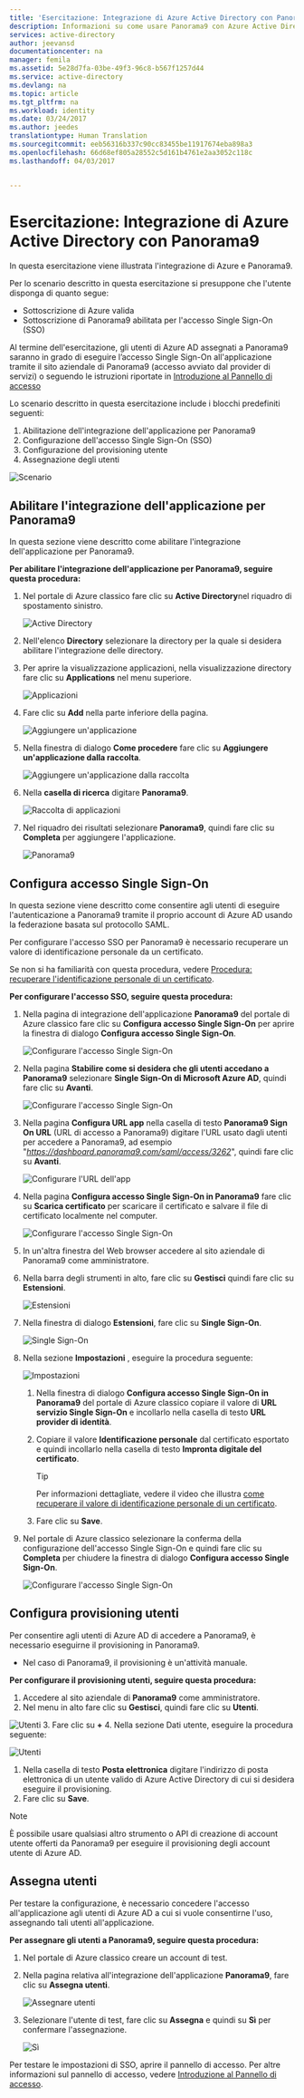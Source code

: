 ```yaml
---
title: 'Esercitazione: Integrazione di Azure Active Directory con Panorama9 | Microsoft Docs'
description: Informazioni su come usare Panorama9 con Azure Active Directory per abilitare l&quot;accesso Single Sign-On, il provisioning automatizzato e altro ancora.
services: active-directory
author: jeevansd
documentationcenter: na
manager: femila
ms.assetid: 5e28d7fa-03be-49f3-96c8-b567f1257d44
ms.service: active-directory
ms.devlang: na
ms.topic: article
ms.tgt_pltfrm: na
ms.workload: identity
ms.date: 03/24/2017
ms.author: jeedes
translationtype: Human Translation
ms.sourcegitcommit: eeb56316b337c90cc83455be11917674eba898a3
ms.openlocfilehash: 66d68ef805a28552c5d161b4761e2aa3052c118c
ms.lasthandoff: 04/03/2017


---
```

# <a name="tutorial-azure-active-directory-integration-with-panorama9"></a>Esercitazione: Integrazione di Azure Active Directory con Panorama9
In questa esercitazione viene illustrata l'integrazione di Azure e Panorama9.  

Per lo scenario descritto in questa esercitazione si presuppone che l'utente disponga di quanto segue:

* Sottoscrizione di Azure valida
* Sottoscrizione di Panorama9 abilitata per l'accesso Single Sign-On (SSO)

Al termine dell'esercitazione, gli utenti di Azure AD assegnati a Panorama9 saranno in grado di eseguire l’accesso Single Sign-On all'applicazione tramite il sito aziendale di Panorama9 (accesso avviato dal provider di servizi) o seguendo le istruzioni riportate in [Introduzione al Pannello di accesso](active-directory-saas-access-panel-introduction.md)

Lo scenario descritto in questa esercitazione include i blocchi predefiniti seguenti:

1. Abilitazione dell'integrazione dell'applicazione per Panorama9
2. Configurazione dell'accesso Single Sign-On (SSO)
3. Configurazione del provisioning utente
4. Assegnazione degli utenti

![Scenario](./media/active-directory-saas-panorama9-tutorial/IC790016.png "Scenario")

## <a name="enable-the-application-integration-for-panorama9"></a>Abilitare l'integrazione dell'applicazione per Panorama9
In questa sezione viene descritto come abilitare l'integrazione dell'applicazione per Panorama9.

**Per abilitare l'integrazione dell'applicazione per Panorama9, seguire questa procedura:**

1. Nel portale di Azure classico fare clic su **Active Directory**nel riquadro di spostamento sinistro.
   
   ![Active Directory](./media/active-directory-saas-panorama9-tutorial/IC700993.png "Active Directory")
2. Nell'elenco **Directory** selezionare la directory per la quale si desidera abilitare l'integrazione delle directory.
3. Per aprire la visualizzazione applicazioni, nella visualizzazione directory fare clic su **Applications** nel menu superiore.
   
   ![Applicazioni](./media/active-directory-saas-panorama9-tutorial/IC700994.png "Applicazioni")
4. Fare clic su **Add** nella parte inferiore della pagina.
   
   ![Aggiungere un'applicazione](./media/active-directory-saas-panorama9-tutorial/IC749321.png "Aggiungere un'applicazione")
5. Nella finestra di dialogo **Come procedere** fare clic su **Aggiungere un'applicazione dalla raccolta**.
   
   ![Aggiungere un'applicazione dalla raccolta](./media/active-directory-saas-panorama9-tutorial/IC749322.png "Aggiungere un'applicazione dalla raccolta")
6. Nella **casella di ricerca** digitare **Panorama9**.
   
   ![Raccolta di applicazioni](./media/active-directory-saas-panorama9-tutorial/IC790017.png "Raccolta di applicazioni")
7. Nel riquadro dei risultati selezionare **Panorama9**, quindi fare clic su **Completa** per aggiungere l'applicazione.
   
   ![Panorama9](./media/active-directory-saas-panorama9-tutorial/IC790018.png "Panorama9")
   
## <a name="configure-single-sign-on"></a>Configura accesso Single Sign-On

In questa sezione viene descritto come consentire agli utenti di eseguire l'autenticazione a Panorama9 tramite il proprio account di Azure AD usando la federazione basata sul protocollo SAML.  

Per configurare l'accesso SSO per Panorama9 è necessario recuperare un valore di identificazione personale da un certificato.  

Se non si ha familiarità con questa procedura, vedere [Procedura: recuperare l'identificazione personale di un certificato](http://youtu.be/YKQF266SAxI).

**Per configurare l'accesso SSO, seguire questa procedura:**

1. Nella pagina di integrazione dell'applicazione **Panorama9** del portale di Azure classico fare clic su **Configura accesso Single Sign-On** per aprire la finestra di dialogo **Configura accesso Single Sign-On**.
   
   ![Configurare l'accesso Single Sign-On](./media/active-directory-saas-panorama9-tutorial/IC790019.png "Configurare l'accesso Single Sign-On")
2. Nella pagina **Stabilire come si desidera che gli utenti accedano a Panorama9** selezionare **Single Sign-On di Microsoft Azure AD**, quindi fare clic su **Avanti**.
   
   ![Configurare l'accesso Single Sign-On](./media/active-directory-saas-panorama9-tutorial/IC790020.png "Configurare l'accesso Single Sign-On")
3. Nella pagina **Configura URL app** nella casella di testo **Panorama9 Sign On URL** (URL di accesso a Panorama9) digitare l'URL usato dagli utenti per accedere a Panorama9, ad esempio "*https://dashboard.panorama9.com/saml/access/3262*", quindi fare clic su **Avanti**.
   
   ![Configurare l'URL dell'app](./media/active-directory-saas-panorama9-tutorial/IC790021.png "Configurare l'URL dell'app")
4. Nella pagina **Configura accesso Single Sign-On in Panorama9** fare clic su **Scarica certificato** per scaricare il certificato e salvare il file di certificato localmente nel computer.
   
   ![Configurare l'accesso Single Sign-On](./media/active-directory-saas-panorama9-tutorial/IC790022.png "Configurare l'accesso Single Sign-On")
5. In un'altra finestra del Web browser accedere al sito aziendale di Panorama9 come amministratore.
6. Nella barra degli strumenti in alto, fare clic su **Gestisci** quindi fare clic su **Estensioni**.
   
   ![Estensioni](./media/active-directory-saas-panorama9-tutorial/IC790023.png "Estensioni")
7. Nella finestra di dialogo **Estensioni**, fare clic su **Single Sign-On**.
   
   ![Single Sign-On](./media/active-directory-saas-panorama9-tutorial/IC790024.png "Single Sign-On")
8. Nella sezione **Impostazioni** , eseguire la procedura seguente:
   
   ![Impostazioni](./media/active-directory-saas-panorama9-tutorial/IC790025.png "Impostazioni")
   
   1. Nella finestra di dialogo **Configura accesso Single Sign-On in Panorama9** del portale di Azure classico copiare il valore di **URL servizio Single Sign-On** e incollarlo nella casella di testo **URL provider di identità**.
   2. Copiare il valore **Identificazione personale** dal certificato esportato e quindi incollarlo nella casella di testo **Impronta digitale del certificato**.    
   
      >[!TIP]
      >Per informazioni dettagliate, vedere il video che illustra [come recuperare il valore di identificazione personale di un certificato](http://youtu.be/YKQF266SAxI).
      > 
      
   3. Fare clic su **Save**.
9. Nel portale di Azure classico selezionare la conferma della configurazione dell'accesso Single Sign-On e quindi fare clic su **Completa** per chiudere la finestra di dialogo **Configura accesso Single Sign-On**.
   
   ![Configurare l'accesso Single Sign-On](./media/active-directory-saas-panorama9-tutorial/IC790026.png "Configurare l'accesso Single Sign-On")
   
## <a name="configure-user-provisioning"></a>Configura provisioning utenti

Per consentire agli utenti di Azure AD di accedere a Panorama9, è necessario eseguirne il provisioning in Panorama9.  

* Nel caso di Panorama9, il provisioning è un'attività manuale.

**Per configurare il provisioning utenti, seguire questa procedura:**
1. Accedere al sito aziendale di **Panorama9** come amministratore.
2. Nel menu in alto fare clic su **Gestisci**, quindi fare clic su **Utenti**.
   
  ![Utenti](./media/active-directory-saas-panorama9-tutorial/IC790027.png "Utenti")
3. Fare clic su **+**
4. Nella sezione Dati utente, eseguire la procedura seguente:
   
  ![Utenti](./media/active-directory-saas-panorama9-tutorial/IC790028.png "Utenti")

  1. Nella casella di testo **Posta elettronica** digitare l'indirizzo di posta elettronica di un utente valido di Azure Active Directory di cui si desidera eseguire il provisioning.
  2. Fare clic su **Save**.

>[!NOTE]
>È possibile usare qualsiasi altro strumento o API di creazione di account utente offerti da Panorama9 per eseguire il provisioning degli account utente di Azure AD.
>
>

## <a name="assign-users"></a>Assegna utenti
Per testare la configurazione, è necessario concedere l'accesso all'applicazione agli utenti di Azure AD a cui si vuole consentirne l'uso, assegnando tali utenti all'applicazione.

**Per assegnare gli utenti a Panorama9, seguire questa procedura:**

1. Nel portale di Azure classico creare un account di test.
2. Nella pagina relativa all'integrazione dell'applicazione **Panorama9**, fare clic su **Assegna utenti**.
   
   ![Assegnare utenti](./media/active-directory-saas-panorama9-tutorial/IC790029.png "Assegnare utenti")
3. Selezionare l'utente di test, fare clic su **Assegna** e quindi su **Sì** per confermare l'assegnazione.
   
   ![Sì](./media/active-directory-saas-panorama9-tutorial/IC767830.png "Sì")

Per testare le impostazioni di SSO, aprire il pannello di accesso. Per altre informazioni sul pannello di accesso, vedere [Introduzione al Pannello di accesso](active-directory-saas-access-panel-introduction.md).


